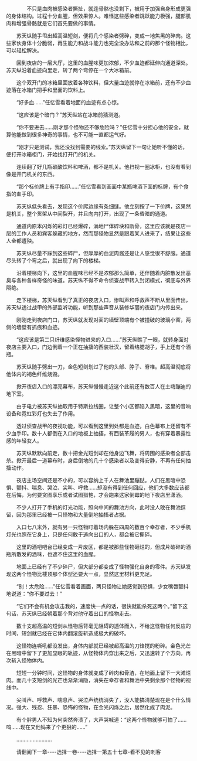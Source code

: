 <div class="read-content j_readContent" id="">
                <p>　　　　不只是血肉被感染者撕扯，就连骨骼也没剩下，被用于加强自身形成更强的身体结构。过程十分血腥，但效果惊人。难怪这些感染者跳跃能力极强，腿部肌肉和增强骨骼就是它们首先要做的事情。<p>　　苏天纵随手甩出超高温短剑，便将几个感染者劈碎，变成一地焦黑的碎肉。这些家伙身体十分脆弱，再生能力和战斗能力也完全没办法和之前的那个怪物相比，可以轻松解决。<p>　　回到夜店的一层大厅，这里的血腥味更加浓郁，不少血迹都延伸向通道深处。苏天纵沿着血迹向里走，转了两个弯停在一个大冰箱前。<p>　　这个双开门的冰箱里面放着各种饮料，但大量血迹就停在冰箱前，还有不少血迹落在冰箱门把手和里面的饮料上。<p>　　“好多血……”任忆雪看着地面的血迹有点心惊。<p>　　“这应该是个暗门？”苏天纵站在冰箱前猜测道。<p>　　“你不要进去……刚才那个怪物还不够危险吗？”任忆雪十分担心他的安全，就算他能做到很多神奇的事情，也不可能一直都运气好。<p>　　“刚才只是测试，我还没找到需要的线索。”苏天纵留下一句让她听不懂的话，便打开冰箱柜门，开始找打开门的机关。<p>　　连续翻了好几瓶碳酸饮料和啤酒，都不是机关。他扫视一圈冰柜，也没有看到像是开门机关的东西。<p>　　“那个标价牌上有手指印……”任忆雪看到画面中某瓶啤酒下面的标牌，有个食指的血手印。<p>　　苏天纵低头看去，发现这个价爬边缘有条细缝。他立刻按了一下价牌，这果然是机关，整个货架从中间裂开，并且向内打开，出现了一条昏暗的通道。<p>　　通道内原本闪烁的彩灯已经爆碎，满地尸体碎块和断骨，这里应该就是夜店一层的工作人员和宾客躲藏的地方，然而那怪物显然是跟着某人进来了，结果让这些人全都遭殃。<p>　　苏天纵尽量不踩到这些碎尸，但厚厚的血泥肉酱还是让人感觉很不舒服。通道尽头转了个弯之后，就出现了向下的楼梯。<p>　　沿着楼梯向下，这里的血腥味已经不是浓郁那么简单，还伴随着内脏散发出恶臭与各种各样奇怪的味道。苏天纵不得不命令侦查战甲转入封闭模式，彻底与外界隔绝。<p>　　走下楼梯，苏天纵看到了真正的夜店入口，惨叫声和呼救声不断从里面传出，苏天纵透过战甲的外部监听功能，听到那些声音从装修华丽的夜店门内传出来。<p>　　刚刚走到夜店门口，苏天纵就发现对面的墙壁顶端有个被撞破的玻璃小窗，两侧的墙壁有抓痕和血迹。<p>　　“这应该是第二只纤维感染怪物进来的入口……”苏天纵瞧了一眼，就转身面对夜店主要入口，门边倒着一个正在抽搐的西装壮汉，留着络腮胡子，手上还有个酒瓶。<p>　　苏天纵随手劈出一刀，金色短剑划过了他的头部、脖子、脊椎。超高温彻底将他体内的褐色纤维烧毁。<p>　　掀开夜店入口的漂亮幕布，苏天纵慢慢走近这个此前还有数百人在土嗨蹦迪的地下室。<p>　　由于电力被苏天纵抽取用于特斯拉线圈，让整个小区都陷入黑暗，这里的音响设备和霓虹彩灯也失去了作用。<p>　　透过侦查战甲的夜视功能，可以看到这里到处都是血迹，白色幕布上还留有不少血手印。数十人都倒在入口的地板上抽搐，有西装革履的男人，也有穿着暴露性感的年轻女人。<p>　　苏天纵默默向前走，数十把金光短剑却在他身边飞舞，将周围的感染者全部击杀。掀开最后一道幕布时，身后倒地的几十个感染者以及变得安静，不再有任何抽搐动作。<p>　　夜店主场空间还是不小的，可以容纳上千人在舞池里蹦跶。人们在黑暗中恐惧、颤抖、喘息、哭泣、尖叫、呼救……却没有得到任何回应，他们大多数应该都在后悔，为何要贪图享乐或者试图猎艳，才会跑来这家倒霉的地下夜店里潇洒。<p>　　不少人打开了手机的灯光功能，照向中间的舞池方向，此时没人敢在舞池逗留，因为那里已经被一只怪物和大量倒地抽搐者占据。<p>　　入口七八米外，就有另一只怪物盯着场内躲在四周的数百个幸存者，不少手机灯光也照在它身上，只是任何敢于逃向出口的人，都会被它撕碎。<p>　　这里的酒吧吧台已经变成一片废区，都是被那些怪物砸烂的，但成片破碎的酒瓶所散发的酒味，也遮不住这里的血腥。<p>　　地面上已经有了不少碎尸，但大部分都变成了怪物强化自身的零件。苏天纵发现这两个怪物比楼顶那个体型还要大一点，显然这里材料更充足。<p>　　“别！太危险……”任忆雪看着画面，两只怪物让她感觉到恐惧，少女嘴唇颤抖地说道：“你不要过去！”<p>　　“它们不会有机会攻击我的，速度快一点的话，很快就能杀死这两个。”留下这句话，苏天纵已经朝着那个背对他守着出口的怪物走去。<p>　　数十支超高温的短剑从怪物后背毫无阻碍的透体而入，不给这怪物任何反应的时间，短剑就已经在它体内翻滚旋斩造成极大的破坏。<p>　　这怪物连嘶吼都没发出，身体内部就已经被超高温的刀锋搅的粉碎。金色光芒在黑暗中留下了更加显眼的轨迹，从怪物体内穿出来之后，又迅速转了个方向，再次斩入怪物体内。<p>　　短短一分钟时间，这怪物的身体就变成了碎肉和骨渣，在地面上留下一大滩烂肉。而几十支短剑的光芒也渐渐消隐，消失在幸存者和舞池中央剩余那个怪物的视线中。<p>　　尖叫声、呼救声、喘息声、哭泣声统统消失了，没人能搞清楚现在是个什么情况。强大、残忍、狂暴、恐怖的怪物，在金光闪烁之后，居然化成了肉泥。<p>　　有个胖男人不知为何突然奔溃了，大声哭喊道：“这两个怪物就够可怕了……呜……现在又他妈来了个更狠的……”<p>　　……………………<p>　　请翻阅下一章----选择一卷----选择一第五十七章-看不见的刺客<p>　　<p> 
            </div>